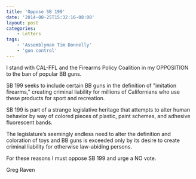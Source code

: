 ```yaml
---
title: 'Oppose SB 199'
date: '2014-08-25T15:32:16-08:00'
layout: post
categories:
    - Letters
tags:
    - 'Assemblyman Tim Donnelly'
    - 'gun control'
---
```


I stand with CAL-FFL and the Firearms Policy Coalition in my OPPOSITION to the ban of popular BB guns.

SB 199 seeks to include certain BB guns in the definition of "imitation firearms," creating criminal liability for millions of Californians who use these products for sport and recreation.

SB 199 is part of a strange legislative heritage that attempts to alter human behavior by way of colored pieces of plastic, paint schemes, and adhesive fluorescent bands.

The legislature’s seemingly endless need to alter the definition and coloration of toys and BB guns is exceeded only by its desire to create criminal liability for otherwise law-abiding persons.

For these reasons I must oppose SB 199 and urge a NO vote.

Greg Raven